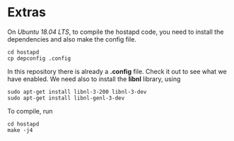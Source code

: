 # Extras

On *Ubuntu 18.04 LTS*, to compile the hostapd code, you need to install the dependencies and also make the config file.


```
cd hostapd
cp depconfig .config
```

In this repository there is already a __.config__ file. Check it out to see what we have enabled.
We need also to install the __libnl__ library, using

```
sudo apt-get install libnl-3-200 libnl-3-dev
sudo apt-get install libnl-genl-3-dev

```

To compile, run

```
cd hostapd
make -j4
```

